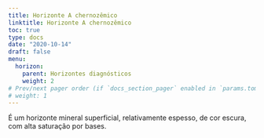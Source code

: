 ```yaml
---
title: Horizonte A chernozêmico
linktitle: Horizonte A chernozêmico
toc: true
type: docs
date: "2020-10-14"
draft: false
menu:
  horizon:
    parent: Horizontes diagnósticos
    weight: 2
# Prev/next pager order (if `docs_section_pager` enabled in `params.toml`)
# weight: 1
---
```


É um horizonte mineral superficial, relativamente espesso, de cor escura, com alta saturação por bases.
